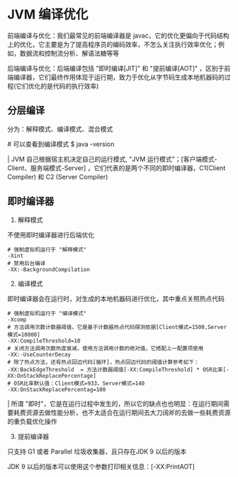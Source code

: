 # JVM 编译优化

前端编译与优化：我们最常见的前端编译器是 javac，它的优化更偏向于代码结构上的优化，它主要是为了提高程序员的编码效率，不怎么关注执行效率优化；例如，数据流和控制流分析、解语法糖等等

后端编译与优化：后端编译包括 "即时编译[JIT]" 和 "提前编译[AOT]"
，区别于前端编译器，它们最终作用体现于运行期，致力于优化从字节码生成本地机器码的过程(它们优化的是代码的执行效率)

## 分层编译

分为：解释模式、编译模式、混合模式

\# 可以查看到编译模式
$ java -version

| JVM 自己根据宿主机决定自己的运行模式, "JVM 运行模式"；[客户端模式-Client、服务端模式-Server]
，它们代表的是两个不同的即时编译器，C1(Client Compiler) 和 C2 (Server Compiler)

## 即时编译器

1. 解释模式

不使用即时编译器进行后端优化

```
# 强制虚拟机运行于 "解释模式" 
-Xint
# 禁用后台编译
-XX:-BackgroundCompilation
```

2. 编译模式

即时编译器会在运行时，对生成的本地机器码进行优化，其中重点关照热点代码

```
# 强制虚拟机运行于 "编译模式"
-Xcomp
# 方法调用次数计数器阈值，它是基于计数器热点代码探测依据[Client模式=1500,Server模式=10000]
-XX:CompileThreshold=10
# 关闭方法调用次数热度衰减，使用方法调用计数的绝对值，它搭配上一配置项使用
-XX:-UseCounterDecay
# 除了热点方法，还有热点回边代码[循环]，热点回边代码的阈值计算参考如下：
-XX:BackEdgeThreshold  = 方法计数器阈值[-XX:CompileThreshold] * OSR比率[-XX:OnStackReplacePercentage]
# OSR比率默认值：Client模式=933，Server模式=140
-XX:OnStackReplacePercentag=100
```

| 所谓 "即时"，它是在运行过程中发生的，所以它的缺点也也明显：在运行期间需要耗费资源去做性能分析，也不太适合在运行期间去大刀阔斧的去做一些耗费资源的重负载优化操作

3. 提前编译器

只支持 G1 或者 Parallel 垃圾收集器，且只存在JDK 9 以后的版本

JDK 9 以后的版本可以使用这个参数打印相关信息：[-XX:PrintAOT]

